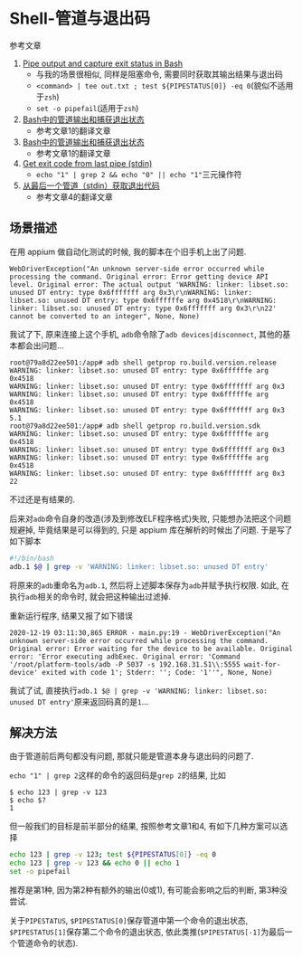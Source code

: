 # Shell-管道与退出码

参考文章

1. [Pipe output and capture exit status in Bash](https://stackoverflow.com/questions/1221833/pipe-output-and-capture-exit-status-in-bash)
    - 与我的场景很相似, 同样是阻塞命令, 需要同时获取其输出结果与退出码
    - `<command> | tee out.txt ; test ${PIPESTATUS[0]} -eq 0`(貌似不适用于`zsh`)
    - `set -o pipefail`(适用于`zsh`)
2. [Bash中的管道输出和捕获退出状态](https://qastack.cn/programming/1221833/pipe-output-and-capture-exit-status-in-bash)
    - 参考文章1的翻译文章
3. [Bash中的管道输出和捕获退出状态](https://blog.csdn.net/asdfgh0077/article/details/104223680)
    - 参考文章1的翻译文章
4. [Get exit code from last pipe (stdin)](https://stackoverflow.com/questions/31805828/get-exit-code-from-last-pipe-stdin)
    - `echo "1" | grep 2 && echo "0" || echo "1"`三元操作符
5. [从最后一个管道（stdin）获取退出代码](https://www.javaroad.cn/questions/291981)
    - 参考文章4的翻译文章

## 场景描述

在用 appium 做自动化测试的时候, 我的脚本在个旧手机上出了问题.

```log
WebDriverException("An unknown server-side error occurred while processing the command. Original error: Error getting device API level. Original error: The actual output 'WARNING: linker: libset.so: unused DT entry: type 0x6fffffff arg 0x3\r\nWARNING: linker: libset.so: unused DT entry: type 0x6ffffffe arg 0x4518\r\nWARNING: linker: libset.so: unused DT entry: type 0x6fffffff arg 0x3\r\n22' cannot be converted to an integer", None, None)
```

我试了下, 原来连接上这个手机, `adb`命令除了`adb devices|disconnect`, 其他的基本都会出问题...

```log
root@79a8d22ee501:/app# adb shell getprop ro.build.version.release
WARNING: linker: libset.so: unused DT entry: type 0x6ffffffe arg 0x4518
WARNING: linker: libset.so: unused DT entry: type 0x6fffffff arg 0x3
WARNING: linker: libset.so: unused DT entry: type 0x6ffffffe arg 0x4518
WARNING: linker: libset.so: unused DT entry: type 0x6fffffff arg 0x3
5.1
root@79a8d22ee501:/app# adb shell getprop ro.build.version.sdk
WARNING: linker: libset.so: unused DT entry: type 0x6ffffffe arg 0x4518
WARNING: linker: libset.so: unused DT entry: type 0x6fffffff arg 0x3
WARNING: linker: libset.so: unused DT entry: type 0x6ffffffe arg 0x4518
WARNING: linker: libset.so: unused DT entry: type 0x6fffffff arg 0x3
22
```

不过还是有结果的.

后来对`adb`命令自身的改造(涉及到修改ELF程序格式)失败, 只能想办法把这个问题规避掉, 毕竟结果是可以得到的, 只是 appium 库在解析的时候出了问题. 于是写了如下脚本

```bash
#!/bin/bash
adb.1 $@ | grep -v 'WARNING: linker: libset.so: unused DT entry'
```

将原来的`adb`重命名为`adb.1`, 然后将上述脚本保存为`adb`并赋予执行权限. 如此, 在执行`adb`相关的命令时, 就会把这种输出过滤掉.

重新运行程序, 结果又报了如下错误

```log
2020-12-19 03:11:30,865 ERROR - main.py:19 - WebDriverException("An unknown server-side error occurred while processing the command. Original error: Error waiting for the device to be available. Original error: 'Error executing adbExec. Original error: 'Command '/root/platform-tools/adb -P 5037 -s 192.168.31.51\\:5555 wait-for-device' exited with code 1'; Stderr: ''; Code: '1''", None, None)
```

我试了试, 直接执行`adb.1 $@ | grep -v 'WARNING: linker: libset.so: unused DT entry'`原来返回码真的是`1`...

## 解决方法

由于管道前后两句都没有问题, 那就只能是管道本身与退出码的问题了.

`echo "1" | grep 2`这样的命令的返回码是`grep 2`的结果, 比如

```console
$ echo 123 | grep -v 123
$ echo $?
1
```

但一般我们的目标是前半部分的结果, 按照参考文章1和4, 有如下几种方案可以选择

```bash
echo 123 | grep -v 123; test ${PIPESTATUS[0]} -eq 0
echo 123 | grep -v 123 && echo 0 || echo 1
set -o pipefail
```

推荐是第1种, 因为第2种有额外的输出(0或1), 有可能会影响之后的判断, 第3种没尝试.

关于`PIPESTATUS`, `$PIPESTATUS[0]`保存管道中第一个命令的退出状态, `$PIPESTATUS[1]`保存第二个命令的退出状态, 依此类推(`$PIPESTATUS[-1]`为最后一个管道命令的状态).

